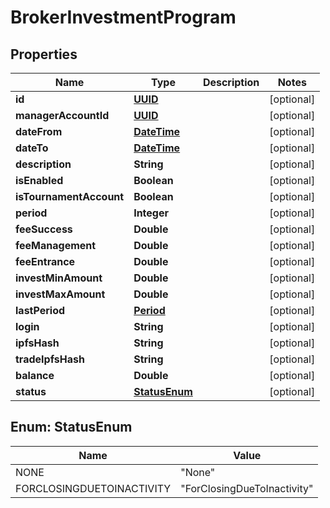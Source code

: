 
# BrokerInvestmentProgram

## Properties
Name | Type | Description | Notes
------------ | ------------- | ------------- | -------------
**id** | [**UUID**](UUID.md) |  |  [optional]
**managerAccountId** | [**UUID**](UUID.md) |  |  [optional]
**dateFrom** | [**DateTime**](DateTime.md) |  |  [optional]
**dateTo** | [**DateTime**](DateTime.md) |  |  [optional]
**description** | **String** |  |  [optional]
**isEnabled** | **Boolean** |  |  [optional]
**isTournamentAccount** | **Boolean** |  |  [optional]
**period** | **Integer** |  |  [optional]
**feeSuccess** | **Double** |  |  [optional]
**feeManagement** | **Double** |  |  [optional]
**feeEntrance** | **Double** |  |  [optional]
**investMinAmount** | **Double** |  |  [optional]
**investMaxAmount** | **Double** |  |  [optional]
**lastPeriod** | [**Period**](Period.md) |  |  [optional]
**login** | **String** |  |  [optional]
**ipfsHash** | **String** |  |  [optional]
**tradeIpfsHash** | **String** |  |  [optional]
**balance** | **Double** |  |  [optional]
**status** | [**StatusEnum**](#StatusEnum) |  |  [optional]


<a name="StatusEnum"></a>
## Enum: StatusEnum
Name | Value
---- | -----
NONE | &quot;None&quot;
FORCLOSINGDUETOINACTIVITY | &quot;ForClosingDueToInactivity&quot;



